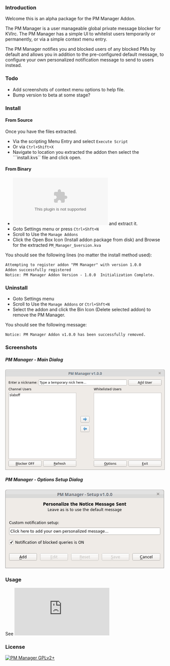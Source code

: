### Introduction

Welcome this is an alpha package for the PM Manager Addon.

The PM Manager is a user manageable global private message blocker for KVIrc.
The PM Manager has a simple UI to whitelist users temporarily or permanently, or
via a simple context menu entry.

The PM Manager notifies you and blocked users of any blocked PMs by default and
allows you in addition to the pre-configured default message, to configure your
own personalized notification message to send to users instead.

### Todo

* Add screenshots of context menu options to help file.
* Bump version to beta at some stage?

### Install

#### From Source

Once you have the files extracted.
* Via the scripting Menu Entry and select `Execute Script`
* Or via ```Ctrl+Shift+X```
* Navigate to location you extracted the addon
  then select the ```install.kvs`` file and click open.

#### From Binary
* ![Click here to download the PM_Manager_$version.zip](https://github.com/the-j0k3r/kvirc-scripts/raw/pm-manager/pm-manager/PM_Manager-1.0.0-beta.zip) and extract it.
* Goto Settings menu or press ```Ctrl+Shft+N```
* Scroll to Use the `Manage Addons`
* Click the Open Box Icon (Install addon package from disk) and Browse for the extracted ```PM_Manager_$version.kva```

You should see the following lines (no matter the install method used):
```
Attempting to register addon "PM Manager" with version 1.0.0
Addon successfully registered
Notice: PM Manager Addon Version - 1.0.0  Initialization Complete.
```

### Uninstall

* Goto Settings menu
* Scroll to Use the `Manage Addons` or ```Ctrl+Shft+N```
* Select the addon and click the Bin Icon (Delete selected addon) to remove the PM Manager.

You should see the following message:
```
Notice: PM Manager Addon v1.0.0 has been successfully removed.
```

### Screenshots

##### PM Manager -  Main Dialog
![pm-manager-main-dialog](./help/images/pmmanager.png "PM Manager - Main Dialog")

##### PM Manager - Options Setup Dialog
![pm-manager-options-setup-dialog](./help/images/pmsetup.png "PM Manager - Options Setup Dialog")

### Usage

See ![pm-manager-options-setup-dialog](https://cdn.rawgit.com/the-j0k3r/kvirc-scripts/pm-manager/pm-manager/help/pmm-help.html)

### License

[![PM Manager GPLv2+](https://img.shields.io/badge/%20%20PM_Manager%20%20-%20GPLv2+%20-blue.svg)](LICENCE)
